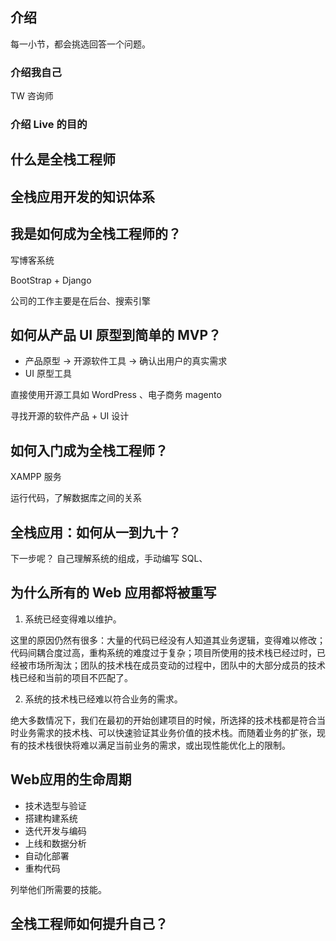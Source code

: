 介绍
---

每一小节，都会挑选回答一个问题。

### 介绍我自己 

TW 咨询师

### 介绍 Live 的目的

什么是全栈工程师
---

全栈应用开发的知识体系
---

我是如何成为全栈工程师的？
---

写博客系统

BootStrap + Django 

公司的工作主要是在后台、搜索引擎


如何从产品 UI 原型到简单的 MVP？
---

 - 产品原型 -> 开源软件工具 -> 确认出用户的真实需求
 - UI 原型工具

直接使用开源工具如 WordPress 、电子商务 magento

寻找开源的软件产品 + UI 设计

如何入门成为全栈工程师？
---

XAMPP 服务

运行代码，了解数据库之间的关系

全栈应用：如何从一到九十？
---

下一步呢？ 自己理解系统的组成，手动编写 SQL、


为什么所有的 Web 应用都将被重写
---

1. 系统已经变得难以维护。

这里的原因仍然有很多：大量的代码已经没有人知道其业务逻辑，变得难以修改；代码间耦合度过高，重构系统的难度过于复杂；项目所使用的技术栈已经过时，已经被市场所淘汰；团队的技术栈在成员变动的过程中，团队中的大部分成员的技术栈已经和当前的项目不匹配了。

2. 系统的技术栈已经难以符合业务的需求。

绝大多数情况下，我们在最初的开始创建项目的时候，所选择的技术栈都是符合当时业务需求的技术栈、可以快速验证其业务价值的技术栈。而随着业务的扩张，现有的技术栈很快将难以满足当前业务的需求，或出现性能优化上的限制。

Web应用的生命周期
---

 - 技术选型与验证 
 - 搭建构建系统
 - 迭代开发与编码
 - 上线和数据分析
 - 自动化部署
 - 重构代码

列举他们所需要的技能。

全栈工程师如何提升自己？
---
